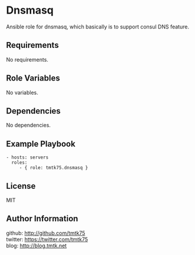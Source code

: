 Dnsmasq
=========
Ansible role for dnsmasq, which basically is to support consul DNS feature.

Requirements
------------
No requirements.

Role Variables
--------------
No variables.

Dependencies
------------
No dependencies.

Example Playbook
----------------

    - hosts: servers
      roles:
         - { role: tmtk75.dnsmasq }

License
-------
MIT

Author Information
------------------
github: http://github.com/tmtk75  
twitter: https://twitter.com/tmtk75  
blog: http://blog.tmtk.net

